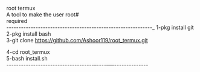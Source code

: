 root termux                 
A tool to make the user root#   
required                    
------------------------------------------------------------_
1-pkg install git                               
2-pkg install bash                          
3-git clone https://github.com/Ashoor119/root_termux.git
                     
4-cd root_termux                             
5-bash install.sh                             
------------------------------------–----–—--------------
